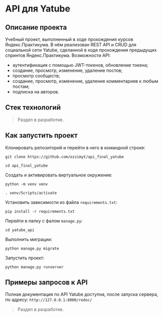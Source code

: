 # API для Yatube
## Описание проекта

Учебный проект, выполненный в ходе прохождения курсов Яндекс.Практикума. В нём реализован REST API и CRUD для социальной сети Yatube, сделанной в ходе прохождения предыдущих спринтов Яндекс.Практикума.
Возможности API:
- аутентификация с помощью JWT-токенов, обновление токена;
- создание, просмотр, изменение, удаление постов;
- просмотр сообществ;
- создание, просмотр, изменение, удаление комментариев к любым постам;
- подписка на авторов.

## Стек технологий

> Раздел в разработке.

## Как запустить проект
Клонировать репозиторий и перейти в него в командной строке:
```
git clone https://github.com/ozzimyt/api_final_yatube
```
```
cd api_final_yatube
```
Cоздать и активировать виртуальное окружение:
```
python -m venv venv
```
```
. venv/Scripts/activate
```
Установить зависимости из файла ```requirements.txt```:
```
pip install -r requirements.txt
```
Перейти в папку с фалом ```manage.py```:
```
cd yatube_api
```
Выполнить миграции:
```
python manage.py migrate
```
Запустить проект:
```
python manage.py runserver
```

## Примеры запросов к API
 Полная документация по API Yatube доступна, после запуска сервера, по адресу: `http://127.0.0.1:8000/redoc/` 
 
 > Раздел в разработке.
